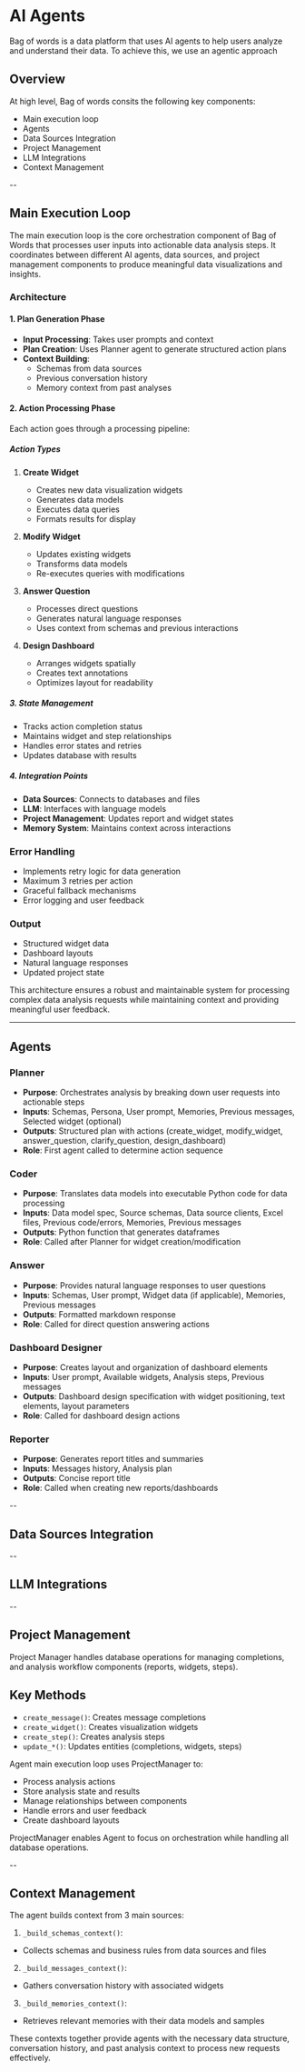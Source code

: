 # AI Agents
Bag of words is a data platform that uses AI agents to help users analyze and understand their data. To achieve this, we use an agentic approach

## Overview
At high level, Bag of words consits the following key components:
- Main execution loop
- Agents
- Data Sources Integration
- Project Management
- LLM Integrations
- Context Management

--

## Main Execution Loop

The main execution loop is the core orchestration component of Bag of Words that processes user inputs into actionable data analysis steps. It coordinates between different AI agents, data sources, and project management components to produce meaningful data visualizations and insights.

### Architecture

#### 1. Plan Generation Phase
- **Input Processing**: Takes user prompts and context
- **Plan Creation**: Uses Planner agent to generate structured action plans
- **Context Building**: 
  - Schemas from data sources
  - Previous conversation history
  - Memory context from past analyses

#### 2. Action Processing Phase
Each action goes through a processing pipeline:

##### Action Types
1. **Create Widget**
   - Creates new data visualization widgets
   - Generates data models
   - Executes data queries
   - Formats results for display

2. **Modify Widget**
   - Updates existing widgets
   - Transforms data models
   - Re-executes queries with modifications

3. **Answer Question**
   - Processes direct questions
   - Generates natural language responses
   - Uses context from schemas and previous interactions

4. **Design Dashboard**
   - Arranges widgets spatially
   - Creates text annotations
   - Optimizes layout for readability

##### 3. State Management
- Tracks action completion status
- Maintains widget and step relationships
- Handles error states and retries
- Updates database with results

##### 4. Integration Points
- **Data Sources**: Connects to databases and files
- **LLM**: Interfaces with language models
- **Project Management**: Updates report and widget states
- **Memory System**: Maintains context across interactions

### Error Handling
- Implements retry logic for data generation
- Maximum 3 retries per action
- Graceful fallback mechanisms
- Error logging and user feedback

### Output
- Structured widget data
- Dashboard layouts
- Natural language responses
- Updated project state

This architecture ensures a robust and maintainable system for processing complex data analysis requests while maintaining context and providing meaningful user feedback.

---

## Agents

### Planner 
- **Purpose**: Orchestrates analysis by breaking down user requests into actionable steps
- **Inputs**: Schemas, Persona, User prompt, Memories, Previous messages, Selected widget (optional)
- **Outputs**: Structured plan with actions (create_widget, modify_widget, answer_question, clarify_question, design_dashboard)
- **Role**: First agent called to determine action sequence

### Coder
- **Purpose**: Translates data models into executable Python code for data processing
- **Inputs**: Data model spec, Source schemas, Data source clients, Excel files, Previous code/errors, Memories, Previous messages
- **Outputs**: Python function that generates dataframes
- **Role**: Called after Planner for widget creation/modification

### Answer
- **Purpose**: Provides natural language responses to user questions
- **Inputs**: Schemas, User prompt, Widget data (if applicable), Memories, Previous messages
- **Outputs**: Formatted markdown response
- **Role**: Called for direct question answering actions

### Dashboard Designer
- **Purpose**: Creates layout and organization of dashboard elements
- **Inputs**: User prompt, Available widgets, Analysis steps, Previous messages
- **Outputs**: Dashboard design specification with widget positioning, text elements, layout parameters
- **Role**: Called for dashboard design actions

### Reporter
- **Purpose**: Generates report titles and summaries
- **Inputs**: Messages history, Analysis plan
- **Outputs**: Concise report title
- **Role**: Called when creating new reports/dashboards



--

## Data Sources Integration


--

## LLM Integrations

--

## Project Management

Project Manager handles database operations for managing completions, and analysis workflow components (reports, widgets, steps).

## Key Methods
- `create_message()`: Creates message completions
- `create_widget()`: Creates visualization widgets  
- `create_step()`: Creates analysis steps
- `update_*()`: Updates entities (completions, widgets, steps)

Agent main execution loop uses ProjectManager to:
- Process analysis actions
- Store analysis state and results 
- Manage relationships between components
- Handle errors and user feedback
- Create dashboard layouts

ProjectManager enables Agent to focus on orchestration while handling all database operations.

--

## Context Management

The agent builds context from 3 main sources:

1. `_build_schemas_context()`: 
- Collects schemas and business rules from data sources and files

2. `_build_messages_context()`:
- Gathers conversation history with associated widgets

3. `_build_memories_context()`:
- Retrieves relevant memories with their data models and samples

These contexts together provide agents with the necessary data structure, conversation history, and past analysis context to process new requests effectively.